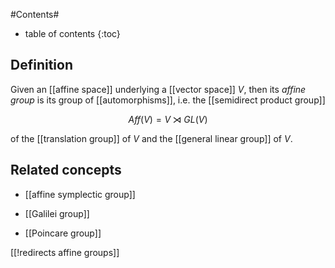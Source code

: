 
#Contents#
* table of contents
{:toc}


## Definition

Given an [[affine space]] underlying a [[vector space]] $V$, then its _affine group_ is its group of [[automorphisms]], i.e. the [[semidirect product group]] 

$$
  Aff(V) = V \rtimes GL(V)
$$

of the [[translation group]] of $V$ and the [[general linear group]] of $V$.

## Related concepts

* [[affine symplectic group]]

* [[Galilei group]]

* [[Poincare group]]

[[!redirects affine groups]]

